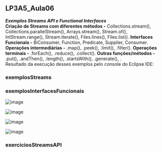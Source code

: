 ## LP3A5_Aula06

***Exemplos Streams API e Functional Interfaces***  
**Criação de Streams com diferentes métodos -** Collections.stream(), Collections.parallelStream(), Arrays.stream(), Stream.of(), IntStream.range(), Stream.iterate(), Files.lines(), Files.list(). **Interfaces Funcionais -** BiConsumer, Function, Predicate, Supplier, Consumer. **Operações intermediárias -** .map(), .peek(), .limit(), .filter(). **Operações terminais -** .forEach(), .reduce(), .collect(). **Outras funções/métodos -** .put(), .andThen(), .length(), .startsWith(), .generate(), .  
Resultado da execução desses exemplos pelo console do Eclipse IDE:

### exemplosStreams

### exemplosInterfacesFuncionais

![image](https://user-images.githubusercontent.com/70042571/167018644-b37149fd-f025-4514-b61d-c4c16b37668a.png)  

![image](https://user-images.githubusercontent.com/70042571/167019280-a1d3b990-bddd-449c-a197-ccc5de2e118e.png)  

![image](https://user-images.githubusercontent.com/70042571/167019544-27c9dae1-e59c-453d-9771-56df142cec32.png)  

![image](https://user-images.githubusercontent.com/70042571/167019970-dee7c118-3ec8-4b33-83c1-42aec59f1304.png)


### exerciciosStreamsAPI

